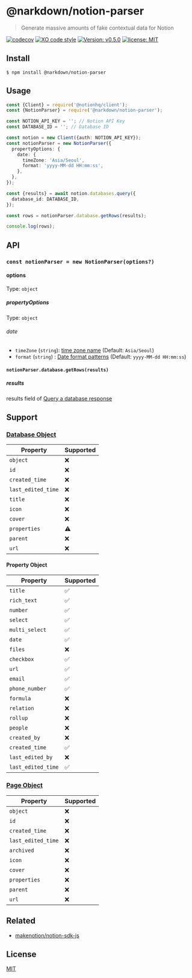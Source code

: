 # @narkdown/notion-parser

> Generate massive amounts of fake contextual data for Notion

[![codecov](https://codecov.io/gh/narkdown/notion-parser/branch/main/graph/badge.svg)](https://codecov.io/gh/narkdown/notion-parser)
[![XO code style](https://img.shields.io/badge/code_style-XO-5ed9c7.svg)](https://github.com/xojs/xo)
[![Version: v0.5.0](https://img.shields.io/badge/Version-v0.5.0-green)](https://github.com/narkdown/notion-parser/releases/tag/v0.5.0)
[![license: MIT](https://img.shields.io/badge/license-MIT-green.svg)](./LICENSE)

## Install

```
$ npm install @narkdown/notion-parser
```

## Usage

```typescript
const {Client} = require('@notionhq/client');
const {NotionParser} = require('@narkdown/notion-parser');

const NOTION_API_KEY = ''; // Notion API Key
const DATABASE_ID = ''; // Database ID

const notion = new Client({auth: NOTION_API_KEY});
const notionParser = new NotionParser({
  propertyOptions: {
    date: {
      timeZone: 'Asia/Seoul',
      format: 'yyyy-MM-dd HH:mm:ss',
    },
  },
});

const {results} = await notion.databases.query({
  database_id: DATABASE_ID,
});

const rows = notionParser.database.getRows(results);

console.log(rows);
```

## API

### `const notionParser = new NotionParser(options?)`

#### options

Type: `object`

##### propertyOptions

Type: `object`

###### date

- `timeZone` (`string`): [time zone name](https://en.wikipedia.org/wiki/List_of_tz_database_time_zones) (Default: `Asia/Seoul`)
- `format` (`string`) : [Date format patterns](https://www.unicode.org/reports/tr35/tr35-dates.html#Date_Field_Symbol_Table) (Default: `yyyy-MM-dd HH:mm:ss`)

#### `notionParser.database.getRows(results)`

##### results

results field of [Query a database response](https://developers.notion.com/reference/post-database-query)

## Support

### [Database Object](https://developers.notion.com/reference/database)

| Property           | Supported |
| ------------------ | --------- |
| `object`           | ❌        |
| `id`               | ❌        |
| `created_time`     | ❌        |
| `last_edited_time` | ❌        |
| `title`            | ❌        |
| `icon`             | ❌        |
| `cover`            | ❌        |
| `properties`       | ⚠️        |
| `parent`           | ❌        |
| `url`              | ❌        |

#### Property Object

| Property           | Supported |
| ------------------ | --------- |
| `title`            | ✅        |
| `rich_text`        | ✅        |
| `number`           | ✅        |
| `select`           | ✅        |
| `multi_select`     | ✅        |
| `date`             | ✅        |
| `files`            | ❌        |
| `checkbox`         | ✅        |
| `url`              | ✅        |
| `email`            | ✅        |
| `phone_number`     | ✅        |
| `formula`          | ❌        |
| `relation`         | ❌        |
| `rollup`           | ❌        |
| `people`           | ❌        |
| `created_by`       | ❌        |
| `created_time`     | ✅        |
| `last_edited_by`   | ❌        |
| `last_edited_time` | ✅        |

### [Page Object](https://developers.notion.com/reference/page)

| Property           | Supported |
| ------------------ | --------- |
| `object`           | ❌        |
| `id`               | ❌        |
| `created_time`     | ❌        |
| `last_edited_time` | ❌        |
| `archived`         | ❌        |
| `icon`             | ❌        |
| `cover`            | ❌        |
| `properties`       | ❌        |
| `parent`           | ❌        |
| `url`              | ❌        |

## Related

- [makenotion/notion-sdk-js](https://github.com/makenotion/notion-sdk-js)

## License

[MIT](LICENSE)
